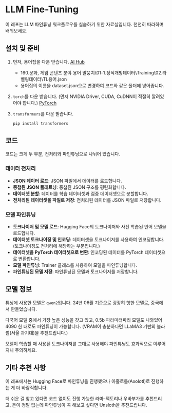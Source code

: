 # LLM Fine-Tuning

이 레포는 LLM 파인튜닝 워크플로우를 실습하기 위한 자료실입니다. 천천히 따라하며 배워보세요.

## 설치 및 준비

1. 먼저, 용어집을 다운 받습니다. [AI Hub](https://www.aihub.or.kr/aihubdata/data/view.do?currMenu=115&topMenu=100&aihubDataSe=data&dataSetSn=71614)
    - 160.문화, 게임 콘텐츠 분야 용어 말뭉치\01-1.정식개방데이터\Training\02.라벨링데이터\TL용어.json
    - 용어집의 이름을 dataset.json으로 변경하여 코드와 같은 폴더에 넣어줍니다.

2. `torch`를 다운 받습니다. (먼저 NVIDIA Driver, CUDA, CuDNN이 적절히 깔려있어야 합니다.) [PyTorch](https://pytorch.org/)

3. `transformers`를 다운 받습니다.
    ```bash
    pip install transformers
    ```

## 코드

코드는 크게 두 부분, 전처리와 파인튜닝으로 나뉘어 있습니다.

### 데이터 전처리
- **JSON 데이터 로드**: JSON 파일에서 데이터를 로드합니다.
- **중첩된 JSON 플래트닝**: 중첩된 JSON 구조를 평탄화합니다.
- **데이터셋 분할**: 데이터를 학습 데이터셋과 검증 데이터셋으로 분할합니다.
- **전처리된 데이터셋을 파일로 저장**: 전처리된 데이터를 JSON 파일로 저장합니다.

### 모델 파인튜닝
- **토크나이저 및 모델 로드**: Hugging Face의 토크나이저와 사전 학습된 언어 모델을 로드합니다.
- **데이터셋 토크나이징 및 인코딩**: 데이터셋을 토크나이저를 사용하여 인코딩합니다. (토크나이징도 전처리에 해당하는 부분입니다.)
- **데이터셋을 PyTorch 데이터셋으로 변환**: 인코딩된 데이터를 PyTorch 데이터셋으로 변환합니다.
- **모델 파인튜닝**: Trainer 클래스를 사용하여 모델을 파인튜닝합니다.
- **파인튜닝된 모델 저장**: 파인튜닝된 모델과 토크나이저를 저장합니다.

## 모델 정보

튜닝에 사용한 모델은 `qwen2`입니다. 24년 06월 기준으로 굉장히 핫한 모델로, 중국에서 만들었습니다.

다국어 모델 중에서 가장 높은 성능을 갖고 있고, 0.5b 파라미터짜리 모델도 나와있어 4090 한 대로도 파인튜닝이 가능합니다. (VRAM이 충분하다면 LLaMA3 기반의 블라썸(서울 과기대)을 추천드립니다.)

모델이 학습할 때 사용된 토크나이저를 그대로 사용해야 파인튜닝도 효과적으로 이루어지니 주의하세요.

## 기타 추천 사항

이 레포에서는 Hugging Face로 파인튜닝을 진행했으나 아홀로틀(Axolotl)로 진행하는 게 더 바람직합니다.

더 쉬운 걸 찾고 있다면 코드 없이도 진행 가능한 라마-팩토리나 우바부가를 추천드리고, 돈이 정말 없는데 파인튜닝이 꼭 해보고 싶다면 Unsloth을 추천드립니다.


